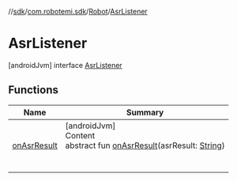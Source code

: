 //[sdk](../../../../index.md)/[com.robotemi.sdk](../../index.md)/[Robot](../index.md)/[AsrListener](index.md)



# AsrListener  
 [androidJvm] interface [AsrListener](index.md)   


## Functions  
  
|  Name |  Summary | 
|---|---|
| <a name="com.robotemi.sdk/Robot.AsrListener/onAsrResult/#kotlin.String/PointingToDeclaration/"></a>[onAsrResult](on-asr-result.md)| <a name="com.robotemi.sdk/Robot.AsrListener/onAsrResult/#kotlin.String/PointingToDeclaration/"></a>[androidJvm]  <br>Content  <br>abstract fun [onAsrResult](on-asr-result.md)(asrResult: [String](https://kotlinlang.org/api/latest/jvm/stdlib/kotlin/-string/index.html))  <br><br><br>|

